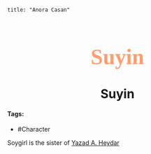 ```markdown

title: "Anora Casan"

```

<h1 align="center" style="color: #FF9E71; font-family:pso2_font; font-size:50px;">Suyin </h1>
<h1 align="center">Suyin</h1>

#### Tags:
- #Character

Soygirl is the sister of [Yazad A. Heydar](Characters/Yazad%20A.%20Heydar.md)